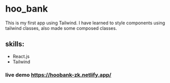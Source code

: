 # hoo_bank
This is my first app using Tailwind.
I have learned to style components using tailwind classes, also made some composed classes.

## skills: 
+ React.js
+ Tailwind

### live demo https://hoobank-zk.netlify.app/
